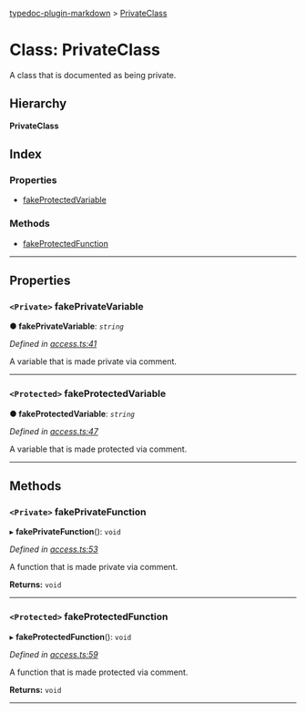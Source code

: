 [typedoc-plugin-markdown](../README.md) > [PrivateClass](../classes/privateclass.md)

# Class: PrivateClass

A class that is documented as being private.

## Hierarchy

**PrivateClass**

## Index

### Properties

* [fakeProtectedVariable](privateclass.md#markdown-header-Protected-fakeProtectedVariable)

### Methods

* [fakeProtectedFunction](privateclass.md#markdown-header-Protected-fakeProtectedFunction)

---

## Properties

### `<Private>` fakePrivateVariable

**● fakePrivateVariable**: *`string`*

*Defined in [access.ts:41](https://bitbucket.org/owner/repository_name/src/master/access.ts?fileviewer&amp;#x3D;file-view-default#access.ts-41)*

A variable that is made private via comment.

___

### `<Protected>` fakeProtectedVariable

**● fakeProtectedVariable**: *`string`*

*Defined in [access.ts:47](https://bitbucket.org/owner/repository_name/src/master/access.ts?fileviewer&amp;#x3D;file-view-default#access.ts-47)*

A variable that is made protected via comment.

___

## Methods

### `<Private>` fakePrivateFunction

▸ **fakePrivateFunction**(): `void`

*Defined in [access.ts:53](https://bitbucket.org/owner/repository_name/src/master/access.ts?fileviewer&amp;#x3D;file-view-default#access.ts-53)*

A function that is made private via comment.

**Returns:** `void`

___

### `<Protected>` fakeProtectedFunction

▸ **fakeProtectedFunction**(): `void`

*Defined in [access.ts:59](https://bitbucket.org/owner/repository_name/src/master/access.ts?fileviewer&amp;#x3D;file-view-default#access.ts-59)*

A function that is made protected via comment.

**Returns:** `void`

___

